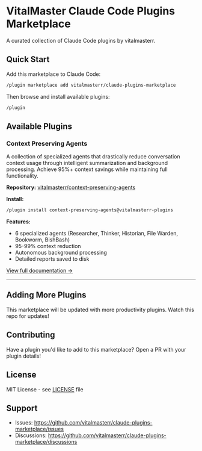 # VitalMaster Claude Code Plugins Marketplace

A curated collection of Claude Code plugins by vitalmasterr.

## Quick Start

Add this marketplace to Claude Code:

```bash
/plugin marketplace add vitalmasterr/claude-plugins-marketplace
```

Then browse and install available plugins:

```bash
/plugin
```

## Available Plugins

### Context Preserving Agents

A collection of specialized agents that drastically reduce conversation context usage through intelligent summarization and background processing. Achieve 95%+ context savings while maintaining full functionality.

**Repository:** [vitalmasterr/context-preserving-agents](https://github.com/vitalmasterr/context-preserving-agents)

**Install:**
```bash
/plugin install context-preserving-agents@vitalmasterr-plugins
```

**Features:**
- 6 specialized agents (Researcher, Thinker, Historian, File Warden, Bookworm, BishBash)
- 95-99% context reduction
- Autonomous background processing
- Detailed reports saved to disk

[View full documentation →](https://github.com/vitalmasterr/context-preserving-agents)

---

## Adding More Plugins

This marketplace will be updated with more productivity plugins. Watch this repo for updates!

## Contributing

Have a plugin you'd like to add to this marketplace? Open a PR with your plugin details!

## License

MIT License - see [LICENSE](LICENSE) file

## Support

- Issues: https://github.com/vitalmasterr/claude-plugins-marketplace/issues
- Discussions: https://github.com/vitalmasterr/claude-plugins-marketplace/discussions
